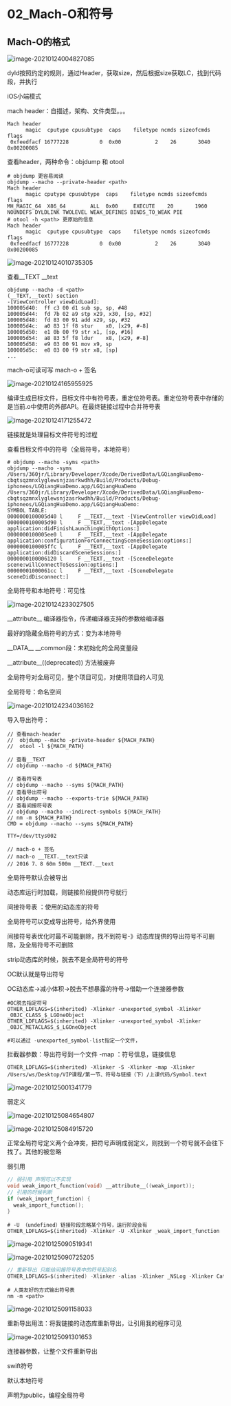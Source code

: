 # 02_Mach-O和符号

## Mach-O的格式

![image-20210124004827085](02_Mach-O和符号.assets/image-20210124004827085.png)

dyld按照约定的规则，通过Header，获取size，然后根据size获取LC，找到代码段，并执行

iOS小端模式

mach header：自描述，架构、文件类型。。。

```shell
Mach header
      magic  cputype cpusubtype  caps    filetype ncmds sizeofcmds      flags
 0xfeedfacf 16777228          0  0x00           2    26       3040 0x00200085
```

查看header，两种命令：objdump 和 otool

```shell
# objdump 更容易阅读
objdump --macho --private-header <path>
Mach header
      magic cputype cpusubtype  caps    filetype ncmds sizeofcmds      flags
MH_MAGIC_64  X86_64        ALL  0x00     EXECUTE    20       1960   NOUNDEFS DYLDLINK TWOLEVEL WEAK_DEFINES BINDS_TO_WEAK PIE
# otool -h <path> 更原始的信息
Mach header
      magic  cputype cpusubtype  caps    filetype ncmds sizeofcmds      flags
 0xfeedfacf 16777228          0  0x00           2    26       3040 0x00200085

```

![image-20210124010735305](02_Mach-O和符号.assets/image-20210124010735305.png)

查看__TEXT  \_\_text

```shell
objdump --macho -d <path>
(__TEXT,__text) section
-[ViewController viewDidLoad]:
100005d40:	ff c3 00 d1	sub	sp, sp, #48
100005d44:	fd 7b 02 a9	stp	x29, x30, [sp, #32]
100005d48:	fd 83 00 91	add	x29, sp, #32
100005d4c:	a0 83 1f f8	stur	x0, [x29, #-8]
100005d50:	e1 0b 00 f9	str	x1, [sp, #16]
100005d54:	a8 83 5f f8	ldur	x8, [x29, #-8]
100005d58:	e9 03 00 91	mov	x9, sp
100005d5c:	e8 03 00 f9	str	x8, [sp]
...
```

mach-o可读可写      mach-o + 签名

![image-20210124165955925](02_Mach-O和符号.assets/image-20210124165955925.png)

编译生成目标文件，目标文件中有符号表，重定位符号表。重定位符号表中存储的是当前.o中使用的外部API。在最终链接过程中合并符号表

![image-20210124171255472](02_Mach-O和符号.assets/image-20210124171255472.png)

链接就是处理目标文件符号的过程

查看目标文件中的符号（全局符号，本地符号）

```shell
# objdump --macho -syms <path>
objdump --macho -syms /Users/360jr/Library/Developer/Xcode/DerivedData/LGQiangHuaDemo-cbqtsqzmnxlyglewsnjzasrkwdhh/Build/Products/Debug-iphoneos/LGQiangHuaDemo.app/LGQiangHuaDemo
/Users/360jr/Library/Developer/Xcode/DerivedData/LGQiangHuaDemo-cbqtsqzmnxlyglewsnjzasrkwdhh/Build/Products/Debug-iphoneos/LGQiangHuaDemo.app/LGQiangHuaDemo:
SYMBOL TABLE:
0000000100005d40 l     F __TEXT,__text -[ViewController viewDidLoad]
0000000100005d90 l     F __TEXT,__text -[AppDelegate application:didFinishLaunchingWithOptions:]
0000000100005ee0 l     F __TEXT,__text -[AppDelegate application:configurationForConnectingSceneSession:options:]
0000000100005ffc l     F __TEXT,__text -[AppDelegate application:didDiscardSceneSessions:]
0000000100006120 l     F __TEXT,__text -[SceneDelegate scene:willConnectToSession:options:]
00000001000061cc l     F __TEXT,__text -[SceneDelegate sceneDidDisconnect:]
```

全局符号和本地符号：可见性

![image-20210124233027505](02_Mach-O和符号.assets/image-20210124233027505.png)

\_\_attribute\_\_ 编译器指令，传递编译器支持的参数给编译器

最好的隐藏全局符号的方式：变为本地符号

\_\_DATA\_\_     \_\_common段：未初始化的全局变量段

\_\_attribute\_\_((deprecated)) 方法被废弃

全局符号对全局可见，整个项目可见，对使用项目的人可见

全局符号：命名空间

![image-20210124234036162](02_Mach-O和符号.assets/image-20210124234036162.png)

导入导出符号：

```shell
// 查看mach-header
//  objdump --macho -private-header ${MACH_PATH}
//  otool -l ${MACH_PATH}

// 查看__TEXT
// objdump --macho -d ${MACH_PATH}

// 查看符号表
// objdump --macho --syms ${MACH_PATH}
// 查看导出符号
// objdump --macho --exports-trie ${MACH_PATH}
// 查看间接符号表
// objdump --macho --indirect-symbols ${MACH_PATH}
// nm -m ${MACH_PATH}
CMD = objdump --macho --syms ${MACH_PATH}

TTY=/dev/ttys002

// mach-o + 签名
// mach-o __TEXT.__text只读
// 2016 7、8 60m 500m __TEXT.__text
```

全局符号默认会被导出

动态库运行时加载，则链接阶段提供符号就行

间接符号表	：使用的动态库的符号

全局符号可以变成导出符号，给外界使用

间接符号表优化时最不可能删除，找不到符号-》动态库提供的导出符号不可删除，及全局符号不可删除

strip动态库的时候，脱去不是全局符号的符号

OC默认就是导出符号

OC动态库->减小体积->脱去不想暴露的符号->借助一个连接器参数

```shell
#OC脱去指定符号
OTHER_LDFLAGS=$(inherited) -Xlinker -unexported_symbol -Xlinker _OBJC_CLASS_$_LGOneObject
OTHER_LDFLAGS=$(inherited) -Xlinker -unexported_symbol -Xlinker _OBJC_METACLASS_$_LGOneObject

#可以通过 -unexported_symbol-list指定一个文件，
```

拦截器参数：导出符号到一个文件 -map <path> ：符号信息，链接信息

```shell
OTHER_LDFLAGS=$(inherited) -Xlinker -S -Xlinker -map -Xlinker /Users/ws/Desktop/VIP课程/第一节、符号与链接（下）/上课代码/Symbol.text
```

![image-20210125001341779](02_Mach-O和符号.assets/image-20210125001341779.png)

弱定义

![image-20210125084654807](02_Mach-O和符号.assets/image-20210125084654807.png)

![image-20210125084915720](02_Mach-O和符号.assets/image-20210125084915720.png)

正常全局符号定义两个会冲突，把符号声明成弱定义，则找到一个符号就不会往下找了。其他的被忽略

弱引用

```c
// 弱引用 声明可以不实现
void weak_import_function(void) __attribute__((weak_import));
// 引用的时候判断
if (weak_import_function) {
  weak_import_function();
}
```

```shell
# -U （undefined）链接阶段忽略某个符号，运行阶段会有
OTHER_LDFLAGS=$(inherited) -Xlinker -U -Xlinker _weak_import_function
```

![image-20210125090519341](02_Mach-O和符号.assets/image-20210125090519341.png)

![image-20210125090725205](02_Mach-O和符号.assets/image-20210125090725205.png)

```c
// 重新导出 只能给间接符号表中的符号起别名
OTHER_LDFLAGS=$(inherited) -Xlinker -alias -Xlinker _NSLog -Xlinker Cat_NSLog

```

```shell
# 人类友好的方式输出符号表
nm -m <path>
```

![image-20210125091158033](02_Mach-O和符号.assets/image-20210125091158033.png)

重新导出用法：将我链接的动态库重新导出，让引用我的程序可见

![image-20210125091301653](02_Mach-O和符号.assets/image-20210125091301653.png)

连接器参数，让整个文件重新导出



swift符号

默认本地符号

声明为public，编程全局符号